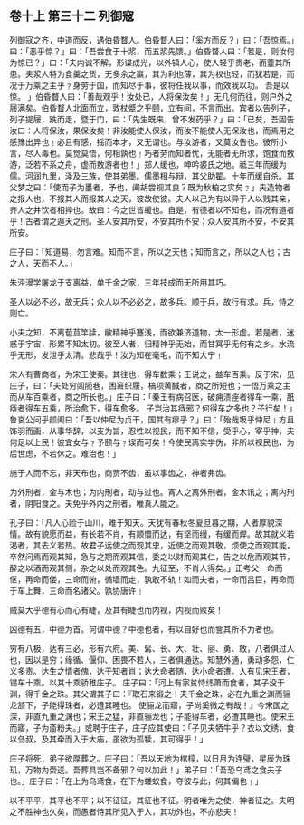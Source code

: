 ## 卷十上 第三十二 列御寇

列御寇之齐，中道而反，遇伯昏瞀人。伯昏瞀人曰：「奚方而反？」曰：「吾惊焉。」曰：「恶乎惊？」曰：「吾尝食于十浆，而五浆先馈。」伯昏瞀人曰：「若是，则汝何为惊已？」曰：「夫内诚不解，形谍成光，以外镇人心，使人轻乎贵老，而虀其所患。夫浆人特为食羹之货，无多余之赢，其为利也薄，其为权也轻，而犹若是，而况于万乘之主乎﹖身劳于国，而知尽于事，彼将任我以事，而效我以功。 吾是以惊。 」伯昏瞀人曰：「善哉观乎！汝处已，人将保汝矣！」无几何而往，则户外之屦满矣。伯昏瞀人北面而立，敦杖蹙之乎颐，立有间，不言而出。宾者以告列子，列子提屦，跣而走，暨于门，曰：「先生既来，曾不发药乎？」曰：「已矣，吾固告汝曰：人将保汝，果保汝矣！非汝能使人保汝，而汝不能使人无保汝也，而焉用之感豫出异也﹗必且有感，摇而本才，又无谓也。与汝游者，又莫汝告也。彼所小言，尽人毒也。莫觉莫悟，何相孰也﹗巧者劳而知者忧，无能者无所求，饱食而敖游，泛若不系之舟，虚而敖游者也！」郑人缓也，呻吟裘氏之地。祗三年而缓为儒。河润九里，泽及三族，使其弟墨。儒墨相与辩，其父助翟。十年而缓自杀。其父梦之曰：「使而子为墨者，予也，阖胡尝视其良？既为秋柏之实矣﹖」夫造物者之报人也，不报其人而报其人之天，彼故使彼。夫人以己为有以异于人以贱其亲，齐人之井饮者相捽也。故曰：今之世皆缓也。自是，有德者以不知也，而况有道者乎！古者谓之遁天之刑。圣人安其所安，不安其所不安；众人安其所不安，不安其所安。

庄子曰：「知道易，勿言难。知而不言，所以之天也；知而言之，所以之人也；古之人，天而不人。」

朱泙漫学屠龙于支离益，单千金之家，三年技成而无所用其巧。

圣人以必不必，故无兵；众人以不必必之，故多兵。顺于兵，故行有求。兵，恃之则亡。

小夫之知，不离苞苴竿牍，敝精神乎蹇浅，而欲兼济道物，太一形虚。若是者，迷惑于宇宙，形累不知太初。彼至人者，归精神乎无始，而甘冥乎无何有之乡。水流乎无形，发泄乎太清。悲哉乎！汝为知在毫毛，而不知大宁﹗

宋人有曹商者，为宋王使秦。其往也，得车数乘；王说之，益车百乘。反于宋，见庄子，曰：「夫处穷闾阨巷，困窘织屦，槁项黄馘者，商之所短也；一悟万乘之主而从车百乘者，商之所长也。」庄子曰：「秦王有病召医，破痈溃痤者得车一乘，舐痔者得车五乘，所治愈下，得车愈多。 子岂治其痔邪？何得车之多也？子行矣！」鲁哀公问乎颜阖曰：「吾以仲尼为贞干，国其有瘳乎？」曰：「殆哉圾乎仲尼﹗方且饰羽而画，从事华辞，以支为旨，忍性以视民，而不知不信，受乎心，宰乎神，夫何足以上民！彼宜女与﹖予颐与﹖误而可矣！今使民离实学伪，非所以视民也，为后世虑，不若休之。难治也！」

施于人而不忘，非天布也，商贾不齿，虽以事齿之，神者弗齿。

为外刑者，金与木也；为内刑者，动与过也。宵人之离外刑者，金木讯之；离内刑者，阴阳食之。夫免乎外内之刑者，唯真人能之。

孔子曰：「凡人心险于山川，难于知天。天犹有春秋冬夏旦暮之期，人者厚貌深情。故有貌愿而益，有长若不肖，有顺懁而达，有坚而缦，有缓而焊。故其就义若渴者，其去义若热。故君子远使之而观其忠，近使之而观其敬，烦使之而观其能，卒然问焉而观其知，急与之期而观其信，委之以财而观其仁，告之以危而观其节，醉之以酒而观其侧，杂之以处而观其色。九征至，不肖人得矣。」正考父一命而伛，再命而偻，三命而俯，循墙而走，孰敢不轨！如而夫者，一命而吕巨，再命而于车上舞，三命而名诸父。孰协唐许﹗

贼莫大乎德有心而心有睫，及其有睫也而内视，内视而败矣！

凶德有五，中德为首。何谓中德？中德也者，有以自好也而訾其所不为者也。

穷有八极，达有三必，形有六府。美、髯、长、大、壮、丽、勇、敢，八者俱过人也，因以是穷；缘循、偃仰、困畏不若人，三者俱通达。知慧外通，勇动多怨，仁义多责。达生之情者傀，达于知者肖；达大命者随，达小命者遭。人有见宋王者，锡车十乘。以其十乘骄稚庄子。 庄子曰：「河上有家贫恃纬萧而食者，其子没于渊，得千金之珠。其父谓其子曰：『取石来锻之！夫千金之珠，必在九重之渊而骊龙颔下，子能得珠者，必遭其睡也。 使骊龙而寤，子尚奚微之有哉！』今宋国之深，非直九重之渊也；宋王之猛，非直骊龙也；子能得车者，必遭其睡也。使宋王而寤，子为齑粉夫。」或聘于庄子，庄子应其使曰：「子见夫牺牛乎？衣以文绣，食以刍叔，及其牵而入于大庙，虽欲为孤犊，其可得乎！」

庄子将死，弟子欲厚葬之。庄子曰：「吾以天地为棺椁，以日月为连璧，星辰为珠玑，万物为赍送。吾葬具岂不备邪？何以加此！」弟子曰：「吾恐乌鸢之食夫子也。」庄子曰：「在上为乌鸢食，在下为蝼蚁食，夺彼与此，何其偏也﹗」

以不平平，其平也不平；以不征征，其征也不征。明者唯为之使，神者征之。夫明之不胜神也久矣，而愚者恃其所见入于人，其功外也，不亦悲夫！
